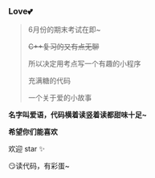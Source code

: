 ### Love💕

> 6月份的期末考试在即~
>
>~~C++复习的又有点无聊~~
>
>所以决定用考点写一个有趣的小程序
>
>充满糖的代码
>
>一个关于爱的小故事


**名字叫爱语，代码横着读竖着读都甜味十足~**

**希望你们能喜欢**

欢迎 star ✨

😏读代码，有彩蛋~
